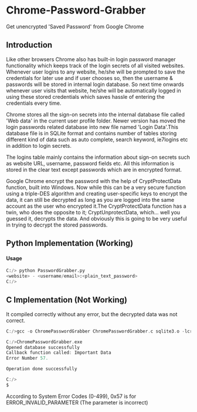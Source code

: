 # Chrome-Password-Grabber
Get unencrypted 'Saved Password' from Google Chrome

## Introduction
Like other browsers Chrome also has built-in login password manager functionality which keeps track of the login secrets of all visited websites. Whenever user logins to any website, he/she will be prompted to save the credentials for later use and if user chooses so, then the username & passwords will be stored in internal login database. So next time onwards whenever user visits that website, he/she will be automatically logged in using these stored credentials which saves hassle of entering the credentials every time.

Chrome stores all the sign-on secrets into the internal database file called 'Web data' in the current user profile folder. Newer version has moved the login passwords related database into new file named 'Login Data'.This database file is in SQLite format and contains number of tables storing different kind of data such as auto complete, search keyword, ie7logins etc in addition to login secrets.

The logins table mainly contains the information about sign-on secrets such as website URL, username, password fields etc. All this information is stored in the clear text except passwords which are in encrypted format. 

Google Chrome encrypt the password with the help of CryptProtectData function, built into Windows. Now while this can be a very secure function using a triple-DES algorithm and creating user-specific keys to encrypt the data, it can still be decrypted as long as you are logged into the same account as the user who encrypted it.The CryptProtectData function has a twin, who does the opposite to it; CryptUnprotectData, which... well you guessed it, decrypts the data. And obviously this is going to be very useful in trying to decrypt the stored passwords.

## Python Implementation (Working)

#### Usage
```python
C:/> python PasswordGrabber.py
<website> - <username/email>:<plain_text_password>
C:/> 
```
## C Implementation (Not Working)

It compiled correctly without any error, but the decrypted data was not correct.

```c
C:/>gcc -o ChromePasswordGrabber ChromePasswordGrabber.c sqlite3.o -lcrypt32

C:/>ChromePasswordGrabber.exe
Opened database successfully
Callback function called: Important Data
Error Number 57.

Operation done successfully

C:/>
$
```

According to System Error Codes (0-499), 0x57 is for ERROR_INVALID_PARAMETER (The parameter is incorrect)

